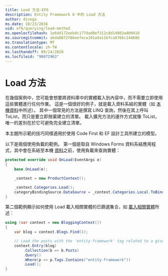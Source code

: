 ```yaml
---
title: Load 方法-EF6
description: Entity Framework 6 中的 Load 方法
author: divega
ms.date: 10/23/2016
uid: ef6/querying/load-method
ms.openlocfilehash: 1e6dd172eebdc177dad8ef312c8d14083a409410
ms.sourcegitcommit: abda0872f86eefeca191a9a11bfca976bc14468b
ms.translationtype: MT
ms.contentlocale: zh-TW
ms.lasthandoff: 09/14/2020
ms.locfileid: "90072963"
---
```

# <a name="the-load-method"></a>Load 方法
在幾個案例中，您可能會想要將資料庫中的實體載入到內容中，而不需要立即使用這些實體進行任何作業。 這是一個很好的例子，就是載入資料系結的實體（如 [本機資料](xref:ef6/querying/local-data)中所述）。 其中一個常見的方法是撰寫 LINQ 查詢，然後在其上呼叫 ToList，而只是要立即捨棄建立的清單。 載入擴充方法的運作方式就像 ToList，唯一的差別在於它可避免完全建立清單。  

本主題所示範的技巧同樣適用於使用 Code First 和 EF 設計工具所建立的模型。  

以下是兩個使用負載的範例。 第一個是取自 Windows Forms 資料系結應用程式，其中會在系結至本機 [資料](xref:ef6/querying/local-data)之前，使用負載來查詢實體：  

``` csharp
protected override void OnLoad(EventArgs e)
{
    base.OnLoad(e);

    _context = new ProductContext();

    _context.Categories.Load();
    categoryBindingSource.DataSource = _context.Categories.Local.ToBindingList();
}
```  

第二個範例顯示如何使用 Load 載入相關實體的已篩選集合，如 [載入相關實體](xref:ef6/querying/related-data)所述：  

``` csharp
using (var context = new BloggingContext())
{
    var blog = context.Blogs.Find(1);

    // Load the posts with the 'entity-framework' tag related to a given blog
    context.Entry(blog)
        .Collection(b => b.Posts)
        .Query()
        .Where(p => p.Tags.Contains("entity-framework"))
        .Load();
}
```  
